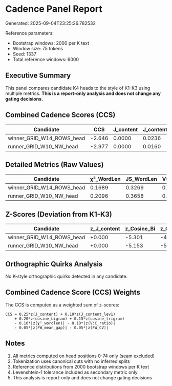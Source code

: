 # Cadence Panel Report

Generated: 2025-09-04T23:25:26.782532

Reference parameters:
- Bootstrap windows: 2000 per K text
- Window size: 75 tokens
- Seed: 1337
- Total reference windows: 6000

## Executive Summary

This panel compares candidate K4 heads to the style of K1-K3 using multiple metrics.
**This is a report-only analysis and does not change any gating decisions.**

## Combined Cadence Scores (CCS)

| Candidate | CCS | J_content | J_content_lev1 | Cosine_Bi | Cosine_Tri | Has_Quirks |
|-----------|-----|-----------|----------------|-----------|------------|------------|
| winner_GRID_W14_ROWS_head | -2.646 | 0.0000 | 0.0236 | 0.6263 | 0.3749 |     No     |
| runner_GRID_W10_NW_head   | -2.977 | 0.0000 | 0.0160 | 0.6314 | 0.3253 |     No     |

## Detailed Metrics (Raw Values)

| Candidate | χ²_WordLen | JS_WordLen | V:C_Ratio | FW_Mean_Gap | FW_CV | X/100 |
|-----------|------------|------------|-----------|-------------|-------|-------|
| winner_GRID_W14_ROWS_head |  0.1689 |  0.3269 |  0.744 |    0.00 | 0.000 |  0.00 |
| runner_GRID_W10_NW_head   |  0.2096 |  0.3658 |  0.542 |    3.00 | 0.000 |  0.00 |

## Z-Scores (Deviation from K1-K3)

| Candidate | z_J_content | z_Cosine_Bi | z_Cosine_Tri | z_χ²_WordLen | z_V:C | z_FW_Gap |
|-----------|-------------|-------------|--------------|--------------|-------|----------|
| winner_GRID_W14_ROWS_head |  +0.000 |  -5.301 |  -4.381 |  +3.961 | +0.000 | -3.213 |
| runner_GRID_W10_NW_head   |  +0.000 |  -5.153 |  -5.313 |  +5.419 | +0.000 | -0.527 |

## Orthographic Quirks Analysis

No K-style orthographic quirks detected in any candidate.

## Combined Cadence Score (CCS) Weights

The CCS is computed as a weighted sum of z-scores:
```
CCS = 0.25*z(J_content) + 0.10*z(J_content_lev1)
    + 0.20*z(cosine_bigram) + 0.15*z(cosine_trigram)
    - 0.10*|z(χ²_wordlen)| - 0.10*|z(V:C_ratio)|
    - 0.05*|z(FW_mean_gap)| - 0.05*|z(FW_CV)|
```

## Notes

1. All metrics computed on head positions 0-74 only (seam excluded)
2. Tokenization uses canonical cuts with no inferred splits
3. Reference distributions from 2000 bootstrap windows per K text
4. Levenshtein-1 tolerance included as secondary metric only
5. This analysis is report-only and does not change gating decisions